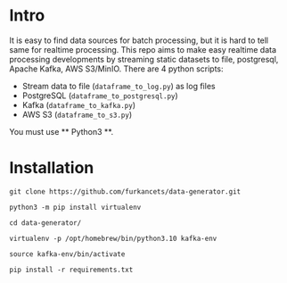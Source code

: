 ﻿# Intro
It is easy to find data sources for batch processing, but it is hard to tell same for realtime processing.
This repo aims to make easy realtime data processing developments by streaming static datasets to file, postgresql, Apache Kafka, AWS S3/MinIO.
There are 4 python scripts:
- Stream data to file (`dataframe_to_log.py`) as log files
- PostgreSQL (`dataframe_to_postgresql.py`)
- Kafka (`dataframe_to_kafka.py`)
- AWS S3 (`dataframe_to_s3.py`)

You must use ** Python3 **.

# Installation
```
git clone https://github.com/furkancets/data-generator.git

python3 -m pip install virtualenv

cd data-generator/

virtualenv -p /opt/homebrew/bin/python3.10 kafka-env

source kafka-env/bin/activate

pip install -r requirements.txt
```
